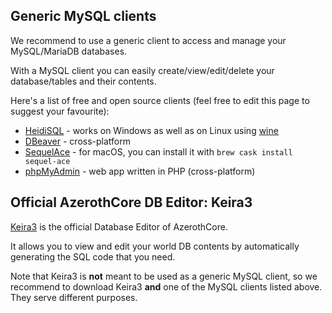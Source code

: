 ## Generic MySQL clients

We recommend to use a generic client to access and manage your MySQL/MariaDB databases.

With a MySQL client you can easily create/view/edit/delete your database/tables and their contents.

Here's a list of free and open source clients (feel free to edit this page to suggest your favourite):

- [HeidiSQL](http://www.heidisql.com) - works on Windows as well as on Linux using [wine](https://www.winehq.org/)
- [DBeaver](https://dbeaver.io/) - cross-platform
- [SequelAce](https://sequel-ace.com/) - for macOS, you can install it with `brew cask install sequel-ace`
- [phpMyAdmin](https://www.phpmyadmin.net/) - web app written in PHP (cross-platform)


## Official AzerothCore DB Editor: Keira3

[Keira3](https://www.azerothcore.org/Keira3) is the official Database Editor of AzerothCore.

It allows you to view and edit your world DB contents by automatically generating the SQL code that you need.

Note that Keira3 is **not** meant to be used as a generic MySQL client, 
so we recommend to download Keira3 **and** one of the MySQL clients listed above. They serve different purposes.


